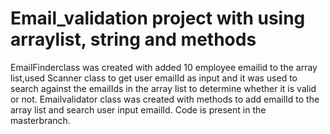 # Email_validation project with using arraylist, string and methods
EmailFinderclass was created with added 10 employee emailid to the array list,used Scanner class to get user emailId as input and it was used to search against the emailIds in the array list to determine whether it is valid or not.
Emailvalidator class was created with methods to add emailId to the array list and search user input emailId.
Code is present in the masterbranch.
